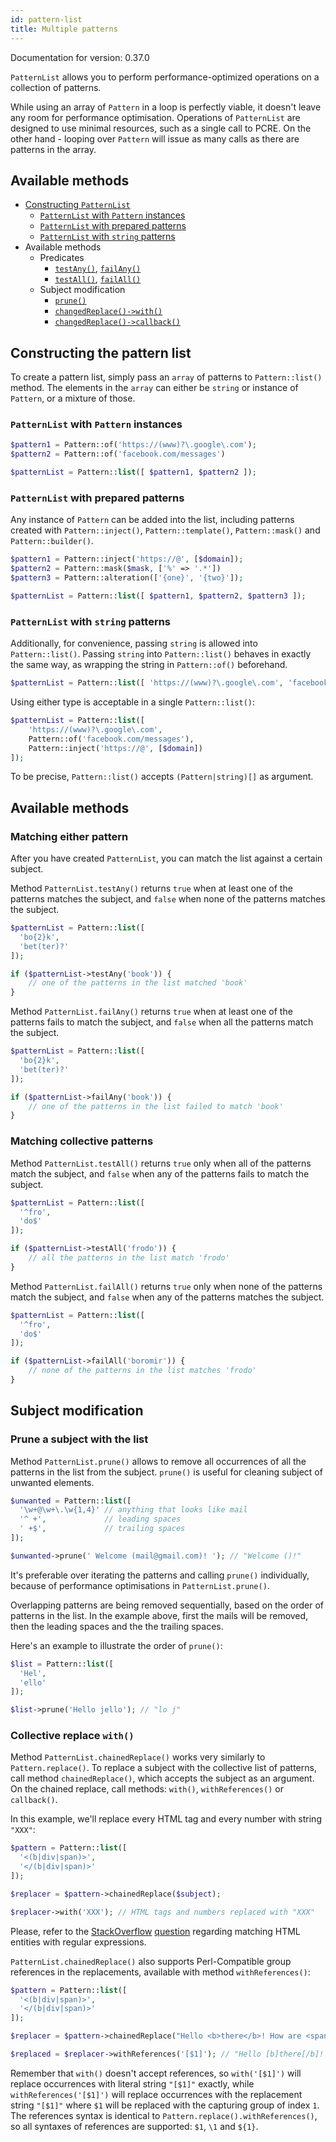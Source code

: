 ```yaml
---
id: pattern-list
title: Multiple patterns
---
```


Documentation for version: 0.37.0

`PatternList` allows you to perform performance-optimized operations on a collection of
patterns.

While using an array of `Pattern` in a loop is perfectly viable, it doesn't leave any room
for performance optimisation. Operations of `PatternList` are designed to use minimal resources,
such as a single call to PCRE. On the other hand - looping over `Pattern` will issue as many 
calls as there are patterns in the array.

## Available methods

- [Constructing `PatternList`](#constructing-the-pattern-list)
    - [`PatternList` with `Pattern` instances](#patternlist-with-pattern-instances)
    - [`PatternList` with prepared patterns](#patternlist-with-prepared-patterns)
    - [`PatternList` with `string` patterns](#patternlist-with-string-patterns)
- Available methods
  - Predicates
      - [`testAny()`], [`failAny()`]
      - [`testAll()`], [`failAll()`]
  - Subject modification
      - [`prune()`](#prune-a-subject-with-the-list)
      - [`changedReplace()->with()`](#collective-replace-with)
      - [`changedReplace()->callback()`](#collective-replace-with-callback)

[`testAny()`]: #matching-either-pattern

[`failAny()`]: #matching-either-pattern

[`testAll()`]: #matching-collective-patterns

[`failAll()`]: #matching-collective-patterns

## Constructing the pattern list

To create a pattern list, simply pass an `array` of patterns to `Pattern::list()` method. The elements
in the `array` can either be `string` or instance of `Pattern`, or a mixture of those.

### `PatternList` with `Pattern` instances

```php
$pattern1 = Pattern::of('https://(www)?\.google\.com');
$pattern2 = Pattern::of('facebook.com/messages')

$patternList = Pattern::list([ $pattern1, $pattern2 ]);
```

### `PatternList` with prepared patterns

Any instance of `Pattern` can be added into the list, including patterns created with `Pattern::inject()`,
`Pattern::template()`, `Pattern::mask()` and `Pattern::builder()`.

```php
$pattern1 = Pattern::inject('https://@', [$domain]);
$pattern2 = Pattern::mask($mask, ['%' => '.*'])
$pattern3 = Pattern::alteration(['{one}', '{two}']);

$patternList = Pattern::list([ $pattern1, $pattern2, $pattern3 ]);
```

### `PatternList` with `string` patterns

Additionally, for convenience, passing `string` is allowed into `Pattern::list()`. 
Passing `string` into `Pattern::list()` behaves in exactly the same way, as wrapping the
string in `Pattern::of()` beforehand.

```php
$patternList = Pattern::list([ 'https://(www)?\.google\.com', 'facebook.com/messages' ]);
```

Using either type is acceptable in a single `Pattern::list()`:

```php
$patternList = Pattern::list([ 
    'https://(www)?\.google\.com', 
    Pattern::of('facebook.com/messages'),
    Pattern::inject('https://@', [$domain])
]);
```

To be precise, `Pattern::list()` accepts `(Pattern|string)[]` as argument.

## Available methods

### Matching either pattern

After you have created `PatternList`, you can match the list against a certain subject.

Method `PatternList.testAny()` returns `true` when at least one of the patterns matches the subject, and `false`
when none of the patterns matches the subject.

```php
$patternList = Pattern::list([
  'bo{2}k',
  'bet(ter)?'
]);

if ($patternList->testAny('book')) {
    // one of the patterns in the list matched 'book'
}
```

Method `PatternList.failAny()` returns `true` when at least one of the patterns fails to match the subject, and `false`
when all the patterns match the subject.

```php
$patternList = Pattern::list([
  'bo{2}k',
  'bet(ter)?'
]);

if ($patternList->failAny('book')) {
    // one of the patterns in the list failed to match 'book'
}
```

### Matching collective patterns

Method `PatternList.testAll()` returns `true` only when all of the patterns match the subject, and `false`
when any of the patterns fails to match the subject.

```php
$patternList = Pattern::list([
  '^fro',
  'do$'
]);

if ($patternList->testAll('frodo')) {
    // all the patterns in the list match 'frodo'
}
```

Method `PatternList.failAll()` returns `true` only when none of the patterns match the subject, and `false`
when any of the patterns matches the subject.

```php
$patternList = Pattern::list([
  '^fro',
  'do$'
]);

if ($patternList->failAll('boromir')) {
    // none of the patterns in the list matches 'frodo'
}
```

## Subject modification

### Prune a subject with the list

Method `PatternList.prune()` allows to remove all occurrences of all the patterns in the list from the subject. 
`prune()` is useful for cleaning subject of unwanted elements.

```php
$unwanted = Pattern::list([
  '\w+@\w+\.\w{1,4}' // anything that looks like mail
  '^ +',             // leading spaces
  ' +$',             // trailing spaces
]);

$unwanted->prune(' Welcome (mail@gmail.com)! '); // "Welcome ()!"
```

It's preferable over iterating the patterns and calling `prune()` individually, because of
performance optimisations in `PatternList.prune()`.

Overlapping patterns are being removed sequentially, based on the order of patterns in the list.
In the example above, first the mails will be removed, then the leading spaces and the the trailing
spaces.

Here's an example to illustrate the order of `prune()`:

```php
$list = Pattern::list([
  'Hel',
  'ello'
]);

$list->prune('Hello jello'); // "lo j"
```

### Collective replace `with()`

Method `PatternList.chainedReplace()` works very similarly to `Pattern.replace()`. To replace
a subject with the collective list of patterns, call method `chainedReplace()`, which accepts the
subject as an argument. On the chained replace, call methods: `with()`, `withReferences()` or `callback()`.

In this example, we'll replace every HTML tag and every number with string `"XXX"`:

```php
$pattern = Pattern::list([
  '<(b|div|span)>',
  '</(b|div|span)>'
]);

$replacer = $pattern->chainedReplace($subject);

$replacer->with('XXX'); // HTML tags and numbers replaced with "XXX"
```

Please, refer to the [StackOverflow][1] [question][1] regarding matching HTML entities with regular expressions.

[1]: https://stackoverflow.com/questions/1732348/regex-match-open-tags-except-xhtml-self-contained-tags

`PatternList.chainedReplace()` also supports Perl-Compatible group references in the replacements, 
available with method `withReferences()`:

```php
$pattern = Pattern::list([
  '<(b|div|span)>',
  '</(b|div|span)>'
]);

$replacer = $pattern->chainedReplace("Hello <b>there</b>! How are <span>you</span>?");

$replaced = $replacer->withReferences('[$1]'); // "Hello [b]there[/b]! How are [span]you[/span]?"
```

Remember that `with()` doesn't accept references, so `with('[$1]')` will replace occurrences with
literal string `"[$1]"` exactly, while `withReferences('[$1]')` will replace occurrences with the
replacement string `"[$1]"` where `$1` will be replaced with the capturing group of index `1`.
The references syntax is identical to `Pattern.replace().withReferences()`, so all syntaxes of
references are supported: `$1`, `\1` and `${1}`.
